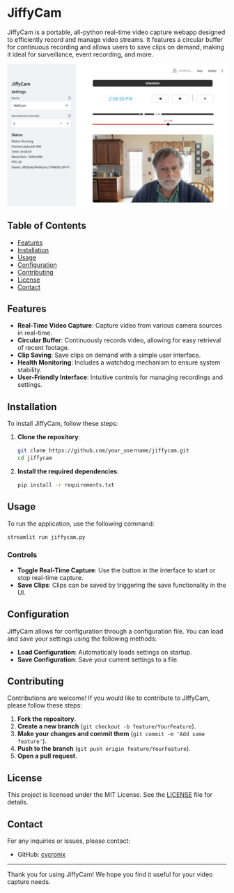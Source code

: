 # JiffyCam

JiffyCam is a portable, all-python real-time video capture webapp designed to efficiently record and manage video streams. It features a circular buffer for continuous recording and allows users to save clips on demand, making it ideal for surveillance, event recording, and more.

![What is this](jiffycam.jpg)

## Table of Contents

- [Features](#features)
- [Installation](#installation)
- [Usage](#usage)
- [Configuration](#configuration)
- [Contributing](#contributing)
- [License](#license)
- [Contact](#contact)

## Features

- **Real-Time Video Capture**: Capture video from various camera sources in real-time.
- **Circular Buffer**: Continuously records video, allowing for easy retrieval of recent footage.
- **Clip Saving**: Save clips on demand with a simple user interface.
- **Health Monitoring**: Includes a watchdog mechanism to ensure system stability.
- **User-Friendly Interface**: Intuitive controls for managing recordings and settings.

## Installation

To install JiffyCam, follow these steps:

1. **Clone the repository**:
   ```bash
   git clone https://github.com/your_username/jiffycam.git
   cd jiffycam
   ```

2. **Install the required dependencies**:
   ```bash
   pip install -r requirements.txt
   ```

## Usage

To run the application, use the following command:

```bash
streamlit run jiffycam.py
```

### Controls

- **Toggle Real-Time Capture**: Use the button in the interface to start or stop real-time capture.
- **Save Clips**: Clips can be saved by triggering the save functionality in the UI.

## Configuration

JiffyCam allows for configuration through a configuration file. You can load and save your settings using the following methods:

- **Load Configuration**: Automatically loads settings on startup.
- **Save Configuration**: Save your current settings to a file.

## Contributing

Contributions are welcome! If you would like to contribute to JiffyCam, please follow these steps:

1. **Fork the repository**.
2. **Create a new branch** (`git checkout -b feature/YourFeature`).
3. **Make your changes and commit them** (`git commit -m 'Add some feature'`).
4. **Push to the branch** (`git push origin feature/YourFeature`).
5. **Open a pull request**.

## License

This project is licensed under the MIT License. See the [LICENSE](LICENSE) file for details.

## Contact

For any inquiries or issues, please contact:

- GitHub: [cycronix](https://github.com/cycronix)

---

Thank you for using JiffyCam! We hope you find it useful for your video capture needs.
